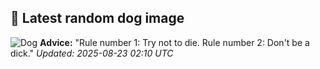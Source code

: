 ## 🐶 Latest random dog image
![Dog](https://images.dog.ceo/breeds/samoyed/n02111889_12045.jpg)
**Advice:** "Rule number 1: Try not to die. Rule number 2: Don't be a dick."
*Updated: 2025-08-23 02:10 UTC*
